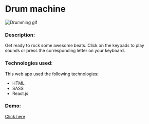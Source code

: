# Drum machine 
![Drumming gif](https://media.giphy.com/media/4Lyd8tJk410iI/giphy.gif)
### Description:
Get ready to rock some awesome beats. Click on the keypads to play sounds or press the corresponding letter 
on your keyboard. 

### Technologies used:
This web app used the following technologies:
* HTML
* SASS
* React.js

### Demo:
[Click here](https://reactdrum.netlify.com/)
